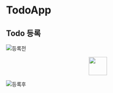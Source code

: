# TodoApp
## Todo 등록
![등록전](https://user-images.githubusercontent.com/111489860/235612743-d06359bb-72d6-4d37-af68-62be3bc8ba75.PNG)</br>

<p align="center" width="300">
  <img src="https://user-images.githubusercontent.com/111489860/235613733-fc53dcf4-6e3f-4c26-9d0f-6cfddcd1ef1a.png" height="50"></br>
</p>

![등록후](https://user-images.githubusercontent.com/111489860/235612899-063c19bc-5c84-4d00-b977-7c87373da1b5.PNG)

